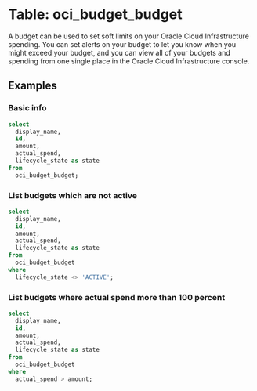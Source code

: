 # Table: oci_budget_budget

A budget can be used to set soft limits on your Oracle Cloud Infrastructure spending. You can set alerts on your budget to let you know when you might exceed your budget, and you can view all of your budgets and spending from one single place in the Oracle Cloud Infrastructure console.

## Examples

### Basic info

```sql
select
  display_name,
  id,
  amount,
  actual_spend,
  lifecycle_state as state
from
  oci_budget_budget;
```

### List budgets which are not active

```sql
select
  display_name,
  id,
  amount,
  actual_spend,
  lifecycle_state as state
from
  oci_budget_budget
where
  lifecycle_state <> 'ACTIVE';
```

### List budgets where actual spend more than 100 percent

```sql
select
  display_name,
  id,
  amount,
  actual_spend,
  lifecycle_state as state
from
  oci_budget_budget
where
  actual_spend > amount;
```
